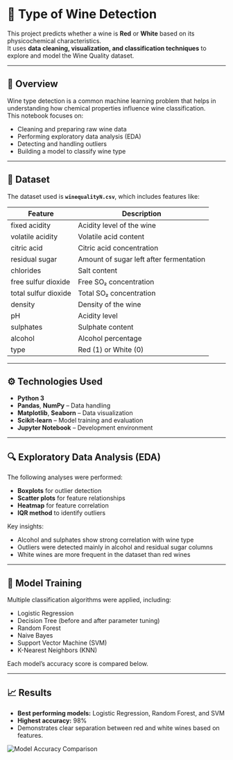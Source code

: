 # 🍷 Type of Wine Detection

This project predicts whether a wine is **Red** or **White** based on its physicochemical characteristics.  
It uses **data cleaning, visualization, and classification techniques** to explore and model the Wine Quality dataset.

---

## 📌 Overview

Wine type detection is a common machine learning problem that helps in understanding how chemical properties influence wine classification.  
This notebook focuses on:
- Cleaning and preparing raw wine data
- Performing exploratory data analysis (EDA)
- Detecting and handling outliers
- Building a model to classify wine type

---

## 🧠 Dataset

The dataset used is **`winequalityN.csv`**, which includes features like:

| Feature | Description |
|----------|-------------|
| fixed acidity | Acidity level of the wine |
| volatile acidity | Volatile acid content |
| citric acid | Citric acid concentration |
| residual sugar | Amount of sugar left after fermentation |
| chlorides | Salt content |
| free sulfur dioxide | Free SO₂ concentration |
| total sulfur dioxide | Total SO₂ concentration |
| density | Density of the wine |
| pH | Acidity level |
| sulphates | Sulphate content |
| alcohol | Alcohol percentage |
| type | Red (1) or White (0) |

---

## ⚙️ Technologies Used

- **Python 3**
- **Pandas**, **NumPy** – Data handling  
- **Matplotlib**, **Seaborn** – Data visualization  
- **Scikit-learn** – Model training and evaluation  
- **Jupyter Notebook** – Development environment

---

## 🔍 Exploratory Data Analysis (EDA)

The following analyses were performed:
- **Boxplots** for outlier detection  
- **Scatter plots** for feature relationships  
- **Heatmap** for feature correlation  
- **IQR method** to identify outliers  

Key insights:
- Alcohol and sulphates show strong correlation with wine type  
- Outliers were detected mainly in alcohol and residual sugar columns  
- White wines are more frequent in the dataset than red wines  

---

## 🧩 Model Training

Multiple classification algorithms were applied, including:
- Logistic Regression  
- Decision Tree (before and after parameter tuning)  
- Random Forest  
- Naive Bayes  
- Support Vector Machine (SVM)  
- K-Nearest Neighbors (KNN)

Each model’s accuracy score is compared below.

---

## 📈 Results

- **Best performing models:** Logistic Regression, Random Forest, and SVM  
- **Highest accuracy:** 98%  
- Demonstrates clear separation between red and white wines based on features.

![Model Accuracy Comparison](WhatsApp%20Image%202025-10-23%20at%204.34.39%20PM.jpeg)
